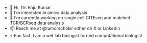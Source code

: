 - 👋 Hi, I’m Raju Kumar
- 👀 I’m interested in omics data analysis
- 🌱 I’m currently working on single cell CITEseq and matched TCR/BCRseq data analysis
- 📫 Reach me at @tumorscholar either on X or LinkedIn
- ⚡ Fun fact: I am a wet lab biologist turned computational biologist

<!---
tumorscholar/tumorscholar is a ✨ special ✨ repository because its `README.md` (this file) appears on your GitHub profile.
You can click the Preview link to take a look at your changes.
--->
